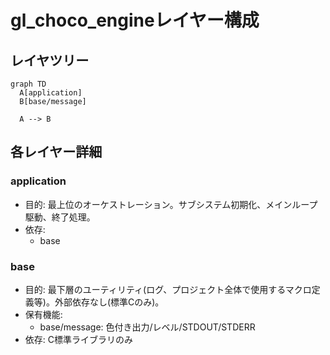 # gl_choco_engineレイヤー構成

## レイヤツリー

```mermaid
graph TD
  A[application]
  B[base/message]

  A --> B
```

## 各レイヤー詳細

### application

- 目的: 最上位のオーケストレーション。サブシステム初期化、メインループ駆動、終了処理。
- 依存:
  - base

### base

- 目的: 最下層のユーティリティ(ログ、プロジェクト全体で使用するマクロ定義等)。外部依存なし(標準Cのみ)。
- 保有機能:
  - base/message: 色付き出力/レベル/STDOUT/STDERR
- 依存: C標準ライブラリのみ
